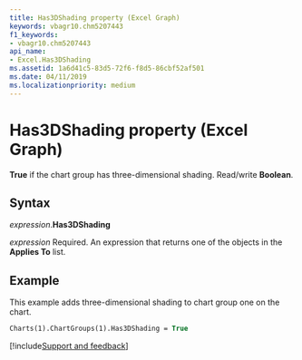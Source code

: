 ```yaml
---
title: Has3DShading property (Excel Graph)
keywords: vbagr10.chm5207443
f1_keywords:
- vbagr10.chm5207443
api_name:
- Excel.Has3DShading
ms.assetid: 1a6d41c5-83d5-72f6-f8d5-86cbf52af501
ms.date: 04/11/2019
ms.localizationpriority: medium
---
```



# Has3DShading property (Excel Graph)

**True** if the chart group has three-dimensional shading. Read/write **Boolean**.

## Syntax

_expression_.**Has3DShading**

_expression_ Required. An expression that returns one of the objects in the **Applies To** list.

## Example

This example adds three-dimensional shading to chart group one on the chart.

```vb
Charts(1).ChartGroups(1).Has3DShading = True
```

[!include[Support and feedback](~/includes/feedback-boilerplate.md)]